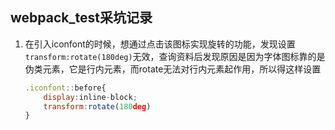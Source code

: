 ## webpack_test采坑记录

1. 在引入iconfont的时候，想通过点击该图标实现旋转的功能，发现设置`transform:rotate(180deg)`无效，查询资料后发现原因是因为字体图标靠的是伪类元素，它是行内元素，而rotate无法对行内元素起作用，所以得这样设置

   ```javascript
   .iconfont::before{
       display:inline-block;
       transform:rotate(180deg)
   }
   ```

   